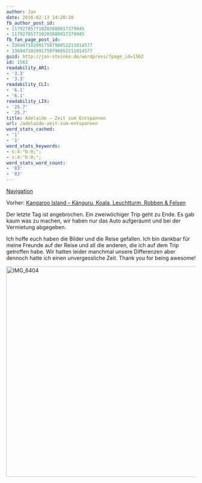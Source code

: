 ```yaml
---
author: Jan
date: 2016-02-13 14:20:10
fb_author_post_id:
- 117927857710203880017379045
- 117927857710203880017379045
fb_fan_page_post_id:
- 336947102991759790052211014577
- 336947102991759790052211014577
guid: http://jan-steinke.de/wordpress/?page_id=1562
id: 1562
readability_ARI:
- '3.3'
- '3.3'
readability_CLI:
- '6.1'
- '6.1'
readability_LIX:
- '25.7'
- '25.7'
title: Adelaide – Zeit zum Entspannen
url: /adelaide-zeit-zum-entspannen
word_stats_cached:
- '1'
- '1'
word_stats_keywords:
- s:4:"b:0;";
- s:4:"b:0;";
word_stats_word_count:
- '83'
- '83'
---
```


[Navigation](https://jan-steinke.de/wordpress/de/blog/2013/10/06/der-stuart-highway/)

Vorher: [Kangaroo Island &#8211; Känguru, Koala, Leuchtturm, Robben & Felsen](https://jan-steinke.de/wordpress/de/kangaroo-island-…rm-robben-felsen/)

Der letzte Tag ist angebrochen. Ein zweiwöchiger Trip geht zu Ende. Es gab kaum was zu machen, wir haben nur das Auto aufgeräumt und bei der Vermietung abgegeben.

Ich hoffe euch haben die Bilder und die Reise gefallen. Ich bin dankbar für meine Freunde auf der Reise und all die anderen, die ich auf dem Trip getroffen habe. Wir hatten leider manchmal unsere Differenzen aber dennoch hatte ich einen unvergessliche Zeit. Thank you for being awesome!

<img class="alignright size-large wp-image-1406" src="https://jan-steinke.de/wordpress/wp-content/uploads/2016/02/IMG_640407203633-1024x683.jpg" alt="IMG_6404" width="840" height="560" srcset="https://jan-steinke.de/wordpress/wp-content/uploads/2016/02/IMG_640407203633-1024x683.jpg 1024w, https://jan-steinke.de/wordpress/wp-content/uploads/2016/02/IMG_640407203633-300x200.jpg 300w, https://jan-steinke.de/wordpress/wp-content/uploads/2016/02/IMG_640407203633-768x512.jpg 768w, https://jan-steinke.de/wordpress/wp-content/uploads/2016/02/IMG_640407203633-1200x800.jpg 1200w" sizes="(max-width: 709px) 85vw, (max-width: 909px) 67vw, (max-width: 1362px) 62vw, 840px" />